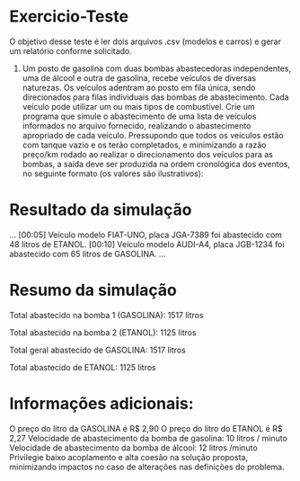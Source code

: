 # Exercicio-Teste
O objetivo desse teste é ler dois arquivos .csv (modelos e carros) e gerar um relatório conforme solicitado.
 
1. Um posto de gasolina com duas bombas abastecedoras independentes, uma de álcool e outra de gasolina, recebe veículos de diversas naturezas. Os veículos adentram ao posto em fila única, sendo direcionados para filas individuais das bombas de abastecimento. Cada veículo pode utilizar um ou mais tipos de combustível. Crie um programa que simule o abastecimento de uma lista de veículos informados no arquivo fornecido, realizando o abastecimento apropriado de cada veículo. Pressupondo que todos os veículos estão com tanque vazio e os terão completados, e minimizando a razão preço/km rodado ao realizar o direcionamento dos veículos para as bombas, a saída deve ser produzida na ordem cronológica dos eventos, no seguinte formato (os valores são ilustrativos):
# Resultado da simulação
...
[00:05] Veículo modelo FIAT-UNO, placa JGA-7389 foi abastecido com 48 litros de ETANOL.
[00:10] Veículo modelo AUDI-A4, placa JGB-1234 foi abastecido com 65 litros de GASOLINA. ...

# Resumo da simulação
Total abastecido na bomba 1 (GASOLINA): 1517 litros

Total abastecido na bomba 2 (ETANOL): 1125 litros

Total geral abastecido de GASOLINA: 1517 litros

Total abastecido de ETANOL: 1125 litros

# Informações adicionais:

O preço do litro da GASOLINA é R$ 2,90
O preço do litro do ETANOL é R$ 2,27
Velocidade de abastecimento da bomba de gasolina: 10 litros / minuto
Velocidade de abastecimento da bomba de álcool: 12 litros /minuto
Privilegie baixo acoplamento e alta coesão na solução proposta, minimizando impactos no caso de alterações nas definições do problema.
